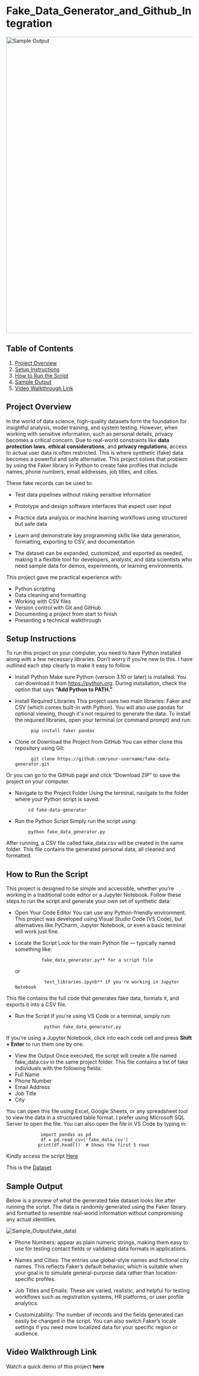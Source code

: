 # Fake_Data_Generator_and_Github_Integration

<img src="https://github.com/user-attachments/assets/815162a2-3601-4ca4-a78e-059a1d3a76bd" alt="Sample Output" width="800"/>

## Table of Contents
1. [Project Overview](project-overview)
2. [Setup Instructions](setup-instructions)
3. [How to Run the Script](how-to-run-the-script)
4. [Sample Output](sample-output)
5. [Video Walkthrough Link](video-walkthrough-link)


## Project Overview
In the world of data science, high-quality datasets form the foundation for insightful analysis, model training, and system testing. However, when working with sensitive information, such as personal details, privacy becomes a critical concern. Due to real-world constraints like **data protection laws**, **ethical considerations**, and **privacy regulations**, access to actual user data is often restricted. This is where synthetic (fake) data becomes a powerful and safe alternative.
This project solves that problem by using the Faker library in Python to create fake profiles that include names, phone numbers, email addresses, job titles, and cities. 

These fake records can be used to:

- Test data pipelines without risking sensitive information

- Prototype and design software interfaces that expect user input

- Practice data analysis or machine learning workflows using structured but safe data

- Learn and demonstrate key programming skills like data generation, formatting, exporting to CSV, and documentation

- The dataset can be expanded, customized, and exported as needed, making it a flexible tool for developers, analysts, and data scientists who need sample data for demos, experiments, or learning environments.

This project gave me practical experience with:
- Python scripting
- Data cleaning and formatting
- Working with CSV files
- Version control with Git and GitHub
- Documenting a project from start to finish
- Presenting a technical walkthrough


## Setup Instructions
To run this project on your computer, you need to have Python installed along with a few necessary libraries. Don’t worry if you’re new to this. I have outlined each step clearly to make it easy to follow.
- Install Python
Make sure Python (version 3.10 or later) is installed. You can download it from https://python.org. During installation, check the option that says **“Add Python to PATH.”**
- Install Required Libraries
This project uses two main libraries: Faker and CSV (which comes built-in with Python). You will also use pandas for optional viewing, though it's not required to generate the data.
To install the required libraries, open your terminal (or command prompt) and run:

            pip install faker pandas

- Clone or Download the Project from GitHub
You can either clone this repository using Git:

            git clone https://github.com/your-username/fake-data-generator.git

Or you can go to the GitHub page and click “Download ZIP” to save the project on your computer.
-  Navigate to the Project Folder
Using the terminal, navigate to the folder where your Python script is saved:

            cd fake-data-generator

- Run the Python Script
Simply run the script using:

           python fake_data_generator.py

After running, a CSV file called fake_data.csv will be created in the same folder. This file contains the generated personal data, all cleaned and formatted.


## How to Run the Script
This project is designed to be simple and accessible, whether you're working in a traditional code editor or a Jupyter Notebook. Follow these steps to run the script and generate your own set of synthetic data:

- Open Your Code Editor
You can use any Python-friendly environment. This project was developed using Visual Studio Code (VS Code), but alternatives like PyCharm, Jupyter Notebook, or even a basic terminal will work just fine.

- Locate the Script
Look for the main Python file — typically named something like:

                fake_data_generator.py** for a script file

   or              
               
                 test_libraries.ipynb** if you're working in Jupyter Notebook

This file contains the full code that generates fake data, formats it, and exports it into a CSV file.

-  Run the Script
If you're using VS Code or a terminal, simply run:

                  python fake_data_generator.py
If you're using a Jupyter Notebook, click into each code cell and press **Shift + Enter** to run them one by one.

- View the Output
Once executed, the script will create a file named fake_data.csv in the same project folder. This file contains a list of fake individuals with the following fields:
 - Full Name
 - Phone Number
 - Email Address
 - Job Title
 - City

You can open this file using Excel, Google Sheets, or any spreadsheet tool to view the data in a structured table format. I prefer using Microsoft SQL Server to open the file.
You can also open the file in VS Code by typing in:
                 
                 import pandas as pd
                 df = pd.read_csv('fake_data.csv')
                print(df.head())  # Shows the first 5 rows


Kindly access the script <a href="main.py">Here</a> 

This is the <a href="https://github.com/mauree155/Fake_Data_Generator_and_Github_Integration/blob/main/data/fake_data.csv">Dataset</a>


## Sample Output
Below is a preview of what the generated fake dataset looks like after running the script. The data is randomly generated using the Faker library and formatted to resemble real-world information without compromising any actual identities.

![Sample_Output(fake_data)](https://github.com/user-attachments/assets/b7b7250b-5039-496f-b112-0c354a18449f)

- Phone Numbers: appear as plain numeric strings, making them easy to use for testing contact fields or validating data formats in applications.

- Names and Cities: The entries use global-style names and fictional city names. This reflects Faker’s default behavior, which is suitable when your goal is to simulate general-purpose data rather than location-specific profiles.

- Job Titles and Emails: These are varied, realistic, and helpful for testing workflows such as registration systems, HR platforms, or user profile analytics.

- Customizability: The number of records and the fields generated can easily be changed in the script. You can also switch Faker’s locale settings if you need more localized data for your specific region or audience.


## Video Walkthrough Link
Watch a quick demo of this project **here**


